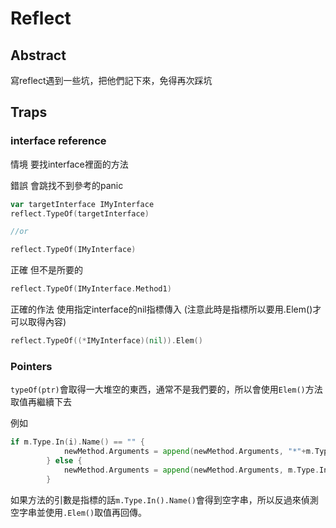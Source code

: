 # Reflect



## Abstract

寫reflect遇到一些坑，把他們記下來，免得再次踩坑



## Traps

### interface reference

情境 要找interface裡面的方法



錯誤 會跳找不到參考的panic

```go
var targetInterface IMyInterface
reflect.TypeOf(targetInterface)

//or

reflect.TypeOf(IMyInterface)
```



正確 但不是所要的

```go
reflect.TypeOf(IMyInterface.Method1)
```



正確的作法 使用指定interface的nil指標傳入 (注意此時是指標所以要用.Elem()才可以取得內容)

```go
reflect.TypeOf((*IMyInterface)(nil)).Elem()
```





### Pointers

`typeOf(ptr)`會取得一大堆空的東西，通常不是我們要的，所以會使用`Elem()`方法取值再繼續下去

例如

```go
if m.Type.In(i).Name() == "" {
			newMethod.Arguments = append(newMethod.Arguments, "*"+m.Type.In(i).Elem().Name())
		} else {
			newMethod.Arguments = append(newMethod.Arguments, m.Type.In(i).Name())
		}
```

如果方法的引數是指標的話`m.Type.In().Name()`會得到空字串，所以反過來偵測空字串並使用`.Elem()`取值再回傳。

